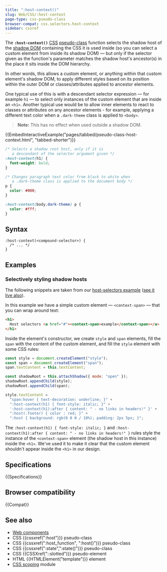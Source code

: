```yaml
---
title: ":host-context()"
slug: Web/CSS/:host-context
page-type: css-pseudo-class
browser-compat: css.selectors.host-context
sidebar: cssref
---
```



The **`:host-context()`** [CSS](/en-US/docs/Web/CSS) [pseudo-class](/en-US/docs/Web/CSS/Pseudo-classes) function selects the shadow host of the [shadow DOM](/en-US/docs/Web/API/Web_components/Using_shadow_DOM) containing the CSS it is used inside (so you can select a custom element from inside its shadow DOM) — but only if the selector given as the function's parameter matches the shadow host's ancestor(s) in the place it sits inside the DOM hierarchy.

In other words, this allows a custom element, or anything within that custom element's shadow DOM, to apply different styles based on its position within the outer DOM or classes/attributes applied to ancestor elements.

One typical use of this is with a descendant selector expression — for example `h1` — to select only instances of the custom element that are inside an `<h1>`. Another typical use would be to allow inner elements to react to classes or attributes on any ancestor elements - for example, applying a different text color when a `.dark-theme` class is applied to `<body>`.

> **Note:** This has no effect when used outside a shadow DOM.

{{EmbedInteractiveExample("pages/tabbed/pseudo-class-host-context.html", "tabbed-shorter")}}

```css
/* Selects a shadow root host, only if it is
   a descendant of the selector argument given */
:host-context(h1) {
  font-weight: bold;
}

/* Changes paragraph text color from black to white when
   a .dark-theme class is applied to the document body */
p {
  color: #000;
}

:host-context(body.dark-theme) p {
  color: #fff;
}
```

## Syntax

```css-nolint
:host-context(<compound-selector>) {
  /* ... */
}
```

## Examples

### Selectively styling shadow hosts

The following snippets are taken from our [host-selectors example](https://github.com/mdn/web-components-examples/tree/main/host-selectors) ([see it live also](https://mdn.github.io/web-components-examples/host-selectors/)).

In this example we have a simple custom element — `<context-span>` — that you can wrap around text:

```html
<h1>
  Host selectors <a href="#"><context-span>example</context-span></a>
</h1>
```

Inside the element's constructor, we create `style` and `span` elements, fill the `span` with the content of the custom element, and fill the `style` element with some CSS rules:

```js
const style = document.createElement("style");
const span = document.createElement("span");
span.textContent = this.textContent;

const shadowRoot = this.attachShadow({ mode: "open" });
shadowRoot.appendChild(style);
shadowRoot.appendChild(span);

style.textContent =
  "span:hover { text-decoration: underline; }" +
  ":host-context(h1) { font-style: italic; }" +
  ':host-context(h1):after { content: " - no links in headers!" }' +
  ":host(.footer) { color : red; }" +
  ":host { background: rgb(0 0 0 / 10%); padding: 2px 5px; }";
```

The `:host-context(h1) { font-style: italic; }` and `:host-context(h1):after { content: " - no links in headers!" }` rules style the instance of the `<context-span>` element (the shadow host in this instance) inside the `<h1>`. We've used it to make it clear that the custom element shouldn't appear inside the `<h1>` in our design.

## Specifications

{{Specifications}}

## Browser compatibility

{{Compat}}

## See also

- [Web components](/en-US/docs/Web/API/Web_components)
- CSS {{cssxref(":host")}} pseudo-class
- CSS {{cssxref(":host_function", ":host()")}} pseudo-class
- CSS {{cssxref(":state",":state()")}} pseudo-class
- CSS {{CSSXref("::slotted")}} pseudo-element
- HTML {{HTMLElement("template")}} element
- [CSS scoping](/en-US/docs/Web/CSS/CSS_scoping) module
